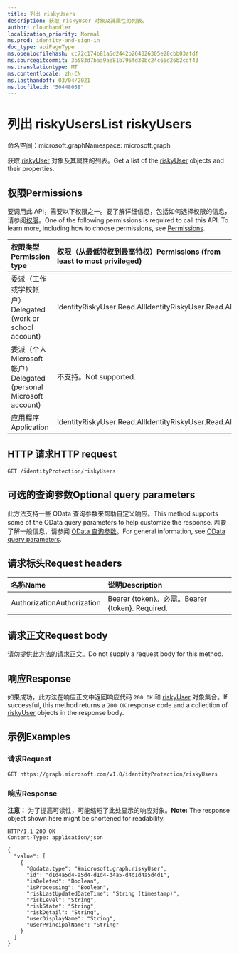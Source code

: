 ```yaml
---
title: 列出 riskyUsers
description: 获取 riskyUser 对象及其属性的列表。
author: cloudhandler
localization_priority: Normal
ms.prod: identity-and-sign-in
doc_type: apiPageType
ms.openlocfilehash: cc72c174b81a5d2442b264026305e28cbb03afdf
ms.sourcegitcommit: 3b583d7baa9ae81b796fd30bc24c65d26b2cdf43
ms.translationtype: MT
ms.contentlocale: zh-CN
ms.lasthandoff: 03/04/2021
ms.locfileid: "50448058"
---
```

# <a name="list-riskyusers"></a><span data-ttu-id="b5f7f-103">列出 riskyUsers</span><span class="sxs-lookup"><span data-stu-id="b5f7f-103">List riskyUsers</span></span>
<span data-ttu-id="b5f7f-104">命名空间：microsoft.graph</span><span class="sxs-lookup"><span data-stu-id="b5f7f-104">Namespace: microsoft.graph</span></span>

<span data-ttu-id="b5f7f-105">获取 [riskyUser](../resources/riskyuser.md) 对象及其属性的列表。</span><span class="sxs-lookup"><span data-stu-id="b5f7f-105">Get a list of the [riskyUser](../resources/riskyuser.md) objects and their properties.</span></span>

## <a name="permissions"></a><span data-ttu-id="b5f7f-106">权限</span><span class="sxs-lookup"><span data-stu-id="b5f7f-106">Permissions</span></span>
<span data-ttu-id="b5f7f-p101">要调用此 API，需要以下权限之一。要了解详细信息，包括如何选择权限的信息，请参阅[权限](/graph/permissions_reference)。</span><span class="sxs-lookup"><span data-stu-id="b5f7f-p101">One of the following permissions is required to call this API. To learn more, including how to choose permissions, see [Permissions](/graph/permissions_reference).</span></span>

|<span data-ttu-id="b5f7f-109">权限类型</span><span class="sxs-lookup"><span data-stu-id="b5f7f-109">Permission type</span></span>|<span data-ttu-id="b5f7f-110">权限（从最低特权到最高特权）</span><span class="sxs-lookup"><span data-stu-id="b5f7f-110">Permissions (from least to most privileged)</span></span>|
|:---|:---|
|<span data-ttu-id="b5f7f-111">委派（工作或学校帐户）</span><span class="sxs-lookup"><span data-stu-id="b5f7f-111">Delegated (work or school account)</span></span> | <span data-ttu-id="b5f7f-112">IdentityRiskyUser.Read.All</span><span class="sxs-lookup"><span data-stu-id="b5f7f-112">IdentityRiskyUser.Read.All</span></span>    |
|<span data-ttu-id="b5f7f-113">委派（个人 Microsoft 帐户）</span><span class="sxs-lookup"><span data-stu-id="b5f7f-113">Delegated (personal Microsoft account)</span></span> | <span data-ttu-id="b5f7f-114">不支持。</span><span class="sxs-lookup"><span data-stu-id="b5f7f-114">Not supported.</span></span>    |
|<span data-ttu-id="b5f7f-115">应用程序</span><span class="sxs-lookup"><span data-stu-id="b5f7f-115">Application</span></span> | <span data-ttu-id="b5f7f-116">IdentityRiskyUser.Read.All</span><span class="sxs-lookup"><span data-stu-id="b5f7f-116">IdentityRiskyUser.Read.All</span></span> |

## <a name="http-request"></a><span data-ttu-id="b5f7f-117">HTTP 请求</span><span class="sxs-lookup"><span data-stu-id="b5f7f-117">HTTP request</span></span>

<!-- {
  "blockType": "ignored"
}
-->
``` http
GET /identityProtection/riskyUsers
```

## <a name="optional-query-parameters"></a><span data-ttu-id="b5f7f-118">可选的查询参数</span><span class="sxs-lookup"><span data-stu-id="b5f7f-118">Optional query parameters</span></span>
<span data-ttu-id="b5f7f-119">此方法支持一些 OData 查询参数来帮助自定义响应。</span><span class="sxs-lookup"><span data-stu-id="b5f7f-119">This method supports some of the OData query parameters to help customize the response.</span></span> <span data-ttu-id="b5f7f-120">若要了解一般信息，请参阅 [OData 查询参数](/graph/query-parameters)。</span><span class="sxs-lookup"><span data-stu-id="b5f7f-120">For general information, see [OData query parameters](/graph/query-parameters).</span></span>

## <a name="request-headers"></a><span data-ttu-id="b5f7f-121">请求标头</span><span class="sxs-lookup"><span data-stu-id="b5f7f-121">Request headers</span></span>
|<span data-ttu-id="b5f7f-122">名称</span><span class="sxs-lookup"><span data-stu-id="b5f7f-122">Name</span></span>|<span data-ttu-id="b5f7f-123">说明</span><span class="sxs-lookup"><span data-stu-id="b5f7f-123">Description</span></span>|
|:---|:---|
|<span data-ttu-id="b5f7f-124">Authorization</span><span class="sxs-lookup"><span data-stu-id="b5f7f-124">Authorization</span></span>|<span data-ttu-id="b5f7f-p103">Bearer {token}。必需。</span><span class="sxs-lookup"><span data-stu-id="b5f7f-p103">Bearer {token}. Required.</span></span>|

## <a name="request-body"></a><span data-ttu-id="b5f7f-127">请求正文</span><span class="sxs-lookup"><span data-stu-id="b5f7f-127">Request body</span></span>
<span data-ttu-id="b5f7f-128">请勿提供此方法的请求正文。</span><span class="sxs-lookup"><span data-stu-id="b5f7f-128">Do not supply a request body for this method.</span></span>

## <a name="response"></a><span data-ttu-id="b5f7f-129">响应</span><span class="sxs-lookup"><span data-stu-id="b5f7f-129">Response</span></span>

<span data-ttu-id="b5f7f-130">如果成功，此方法在响应正文中返回响应代码 `200 OK` 和 [riskyUser](../resources/riskyuser.md) 对象集合。</span><span class="sxs-lookup"><span data-stu-id="b5f7f-130">If successful, this method returns a `200 OK` response code and a collection of [riskyUser](../resources/riskyuser.md) objects in the response body.</span></span>

## <a name="examples"></a><span data-ttu-id="b5f7f-131">示例</span><span class="sxs-lookup"><span data-stu-id="b5f7f-131">Examples</span></span>

### <a name="request"></a><span data-ttu-id="b5f7f-132">请求</span><span class="sxs-lookup"><span data-stu-id="b5f7f-132">Request</span></span>
<!-- {
  "blockType": "request",
  "name": "get_riskyuser"
}
-->
``` http
GET https://graph.microsoft.com/v1.0/identityProtection/riskyUsers
```


### <a name="response"></a><span data-ttu-id="b5f7f-133">响应</span><span class="sxs-lookup"><span data-stu-id="b5f7f-133">Response</span></span>
<span data-ttu-id="b5f7f-134">**注意：** 为了提高可读性，可能缩短了此处显示的响应对象。</span><span class="sxs-lookup"><span data-stu-id="b5f7f-134">**Note:** The response object shown here might be shortened for readability.</span></span>
<!-- {
  "blockType": "response",
  "truncated": true,
  "@odata.type": "collection(microsoft.graph.riskyUser)"
}
-->
``` http
HTTP/1.1 200 OK
Content-Type: application/json

{
  "value": [
    {
      "@odata.type": "#microsoft.graph.riskyUser",
      "id": "d1d4a5d4-a5d4-d1d4-d4a5-d4d1d4a5d4d1",
      "isDeleted": "Boolean",
      "isProcessing": "Boolean",
      "riskLastUpdatedDateTime": "String (timestamp)",
      "riskLevel": "String",
      "riskState": "String",
      "riskDetail": "String",
      "userDisplayName": "String",
      "userPrincipalName": "String"
    }
  ]
}
```


